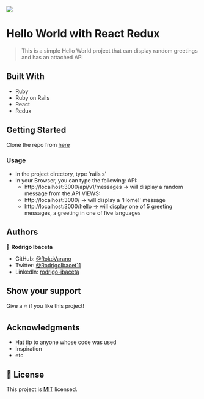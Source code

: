 ![](https://img.shields.io/badge/Microverse-blueviolet)

# Hello World with React Redux

> This is a simple Hello World project that can display random greetings and has an attached API

## Built With

- Ruby
- Ruby on Rails
- React
- Redux
## Getting Started

Clone the repo from [here](https://github.com/RokoVarano/RRoR_Hello/tree/feature/hello_world)
### Usage

- In the project directory, type 'rails s'
- In your Browser, you can type the following:
  API: 
    - http://localhost:3000/api/v1/messages -> will display a random message from the API
  VIEWS:
    - http://localhost:3000/ -> will display a 'Home!' message
    - http://localhost:3000/hello -> will display one of 5 greeting messages, a greeting in one of five languages
## Authors

👤 **Rodrigo Ibaceta**

- GitHub: [@RokoVarano](https://github.com/RokoVarano)
- Twitter: [@RodrigoIbacet11](https://twitter.com/RodrigoIbacet11)
- LinkedIn: [rodrigo-ibaceta](https://www.linkedin.com/in/rodrigo-ibaceta/)

## Show your support

Give a ⭐️ if you like this project!

## Acknowledgments

- Hat tip to anyone whose code was used
- Inspiration
- etc

## 📝 License

This project is [MIT](./MIT.md) licensed.